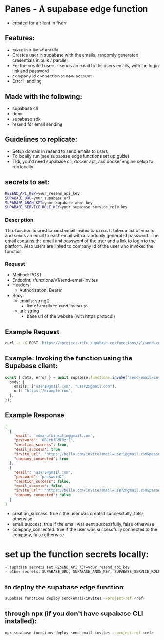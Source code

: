 # Panes - A supabase edge function

- created for a client in fiverr

## Features:

- takes in a list of emails
- Creates user in supabase with the emails, randomly generated credentials in bulk / parallel
- For the created users - sends an email to the users emails, with the login link and password
- company id connection to new account
- Error Handling

## Made with the following:

- supabase cli
- deno
- supabase sdk
- resend for email sending

## Guidelines to replicate:

- Setup domain in resend to send emails to users
- To locally run (see supabase edge functions set up guide)
- Tldr, you'd need supabase cli, docker apt, and docker engine setup to run locally

## secrets to set:

```bash
RESEND_API_KEY=your_resend_api_key
SUPABASE_URL=your_supabase_url
SUPABASE_ANON_KEY=your_supabase_anon_key
SUPABASE_SERVICE_ROLE_KEY=your_supabase_service_role_key
```

### Description

This function is used to send email invites to users. It takes a list of emails and sends an email to each email with a randomly generated password.
The email contains the email and password of the user and a link to login to the platform. Also users are linked to company id of the user who invoked the function

### Request

- Method: POST
- Endpoint: <url>/functions/v1/send-email-invites
- Headers:
  - Authorization: Bearer <Supabase Anon Key>
- Body:
  - emails: string[]
    - list of emails to send invites to
  - url: string
    - base url of the website (with https protocol)

## Example Request

```bash
curl -L -X POST 'https://<project-ref>.supabase.co/functions/v1/send-email-invites' -H 'Authorization: Bearer <anon>'    --data '{"emails": ["x@gmail.com", "y@gmail.com"], "url": "your_website.com"}'
```

## Example: Invoking the function using the Supabase client:

```ts
const { data, error } = await supabase.functions.invoke("send-email-invites", {
  body: {
    emails: ["user1@gmail.com", "user2@gmail.com"],
    url: "https://example.com",
  },
});
```

## Example Response

```json
[
  {
    "email": "mdmarufbinsalim@gmail.com",
    "password": "6BJcUfGMF8zrZ",
    "creation_success": true,
    "email_success": true,
    "invite_url": "https://hello.com/invite?email=user1@gmail.com&password=6BJcUfGMF8zrZ",
    "company_connected": true
  },
  {
    "email": "user2@gmail.com",
    "password": "password2",
    "creation_success": false,
    "email_success": false,
    "invite_url": "https://hello.com/invite?email=user2@gmail.com&password=6BJcUfGMF8zrZ",
    "company_connected": false
  }
]
```

- creation_success: true if the user was created successfully, false otherwise
- email_success: true if the email was sent successfully, false otherwise
- company_connected: true if the user was successfully connected to the company, false otherwise

# set up the function secrets locally:

```bash
- supabase secrets set RESEND_API_KEY=your_resend_api_key
- other secrets: SUPABASE_URL, SUPABASE_ANON_KEY, SUPABASE_SERVICE_ROLE_KEY are already set in the function by default
```

## to deploy the supabase edge function:

```bash
supabase functions deploy send-email-invites --project-ref <ref>
```

## through npx (if you don't have supabase CLI installed):

```bash
npx supabase functions deploy send-email-invites --project-ref <ref>
```
